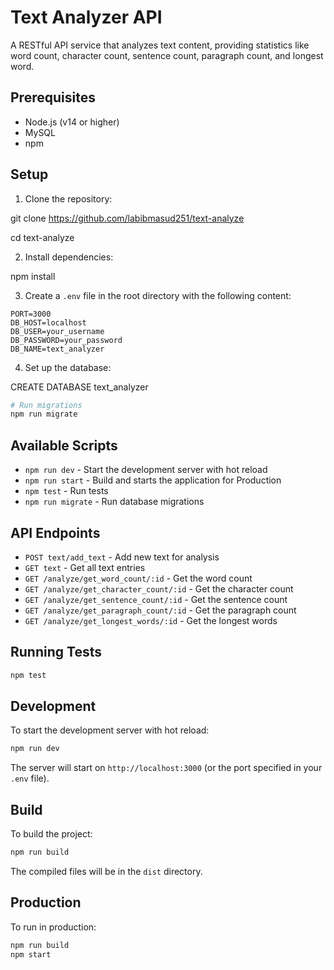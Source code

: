 # Text Analyzer API

A RESTful API service that analyzes text content, providing statistics like word count, character count, sentence count, paragraph count, and longest word.

## Prerequisites

- Node.js (v14 or higher)
- MySQL
- npm

## Setup

1. Clone the repository:

git clone https://github.com/labibmasud251/text-analyze

cd text-analyze

2. Install dependencies:

npm install

3. Create a `.env` file in the root directory with the following content:

```
PORT=3000
DB_HOST=localhost
DB_USER=your_username
DB_PASSWORD=your_password
DB_NAME=text_analyzer
```

4. Set up the database:

CREATE DATABASE text_analyzer

```bash
# Run migrations
npm run migrate

```

## Available Scripts

- `npm run dev` - Start the development server with hot reload
- `npm run start` - Build and starts the application for Production
- `npm test` - Run tests
- `npm run migrate` - Run database migrations

## API Endpoints

- `POST text/add_text` - Add new text for analysis
- `GET text` - Get all text entries
- `GET /analyze/get_word_count/:id` - Get the word count
- `GET /analyze/get_character_count/:id` - Get the character count
- `GET /analyze/get_sentence_count/:id` - Get the sentence count
- `GET /analyze/get_paragraph_count/:id` - Get the paragraph count
- `GET /analyze/get_longest_words/:id` - Get the longest words

## Running Tests

```bash
npm test
```

## Development

To start the development server with hot reload:

```bash
npm run dev
```

The server will start on `http://localhost:3000` (or the port specified in your `.env` file).

## Build

To build the project:

```bash
npm run build
```

The compiled files will be in the `dist` directory.

## Production

To run in production:

```bash
npm run build
npm start
```
